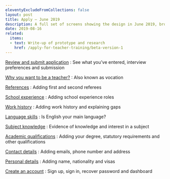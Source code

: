 ```yaml
---
eleventyExcludeFromCollections: false
layout: post
title: Apply – June 2019
description: A full set of screens showing the design in June 2019, broken down by section.
date: 2019-08-16
related:
  items:
  - text: Write-up of prototype and research
    href: /apply-for-teacher-training/beta-version-1
---
```


[Review and submit application](review-and-submit)
: See what you’ve entered, interview preferences and submission

[Why you want to be a teacher?](vocation)
: Also known as vocation

[References](references)
: Adding first and second referees

[School experience](school-experience)
: Adding school experience roles

[Work history](work-history)
: Adding work history and explaining gaps

[Language skills](language-skills)
: Is English your main language?

[Subject knowledge](subject-knowledge)
: Evidence of knowledge and interest in a subject

[Academic qualifications](academic-qualifications)
: Adding your degree, statutory requirements and other qualifications

[Contact details](contact-details)
: Adding emails, phone number and address

[Personal details](personal-details)
: Adding name, nationality and visas

[Create an account](create-account)
: Sign up, sign in, recover password and dashboard
